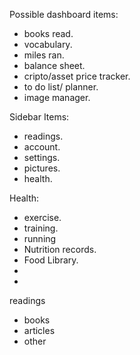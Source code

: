 Possible dashboard items:
- books read.
- vocabulary.
- miles ran.
- balance sheet.
- cripto/asset price tracker.
- to do list/ planner.
- image manager.


Sidebar Items:
- readings.
- account.
- settings.
- pictures.
- health.

Health:
- exercise.
- training.
- running 
- Nutrition records.
- Food Library.
- 
- 

readings
- books
- articles
- other 